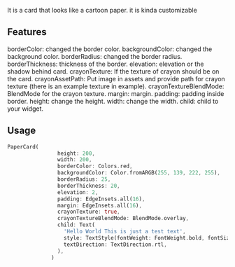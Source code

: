 <!--
This README describes the package. If you publish this package to pub.dev,
this README's contents appear on the landing page for your package.

For information about how to write a good package README, see the guide for
[writing package pages](https://dart.dev/guides/libraries/writing-package-pages).

For general information about developing packages, see the Dart guide for
[creating packages](https://dart.dev/guides/libraries/create-library-packages)
and the Flutter guide for
[developing packages and plugins](https://flutter.dev/developing-packages).
-->

It is a card that looks like a cartoon paper. it is kinda customizable

## Features

borderColor: changed the border color.
backgroundColor: changed the background color.
borderRadius: changed the border radius.
borderThickness: thickness of the border.
elevation: elevation or the shadow behind card.
crayonTexture: If the texture of crayon should be on the card.
crayonAssetPath: Put image in assets and provide path for crayon texture (there is an example texture in example).
crayonTextureBlendMode: BlendMode for the crayon texture.
margin: margin.
padding: padding inside border.
height: change the height.
width: change the width.
child: child to your widget.

## Usage

```dart
PaperCard(
                height: 200,
                width: 200,
                borderColor: Colors.red,
                backgroundColor: Color.fromARGB(255, 139, 222, 255),
                borderRadius: 25,
                borderThickness: 20,
                elevation: 2,
                padding: EdgeInsets.all(16),
                margin: EdgeInsets.all(16),
                crayonTexture: true,
                crayonTextureBlendMode: BlendMode.overlay,
                child: Text(
                  'Hello World This is just a test text',
                  style: TextStyle(fontWeight: FontWeight.bold, fontSize: 14),
                  textDirection: TextDirection.rtl,
                ),
              )
```
